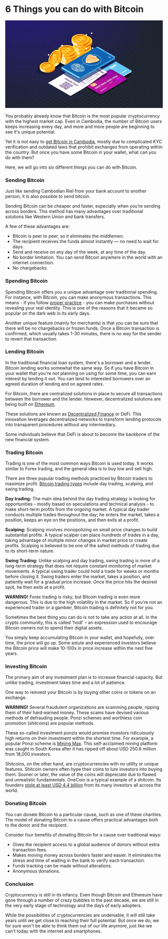 # 6 Things you can do with Bitcoin

![bitcoin with smartphone image](./use-btc.webp)

You probably already know that Bitcoin is the most popular cryptocurrency with the highest market cap. Even in Cambodia, the number of Bitcoin users keeps increasing every day, and more and more people are beginning to see it's unique potential.

Yet it is not easy to [get Bitcoin in Cambodia](https://daix.co), mostly due to complicated KYC verification and outdated laws that prohibit exchanges from operating within the country. But once you have some Bitcoin in your wallet, what can you do with them?

Here, we will go into six different things you can do with Bitcoin.

### Sending Bitcoin

Just like sending Cambodian Riel from your bank account to another person, it is also possible to send bitcoin.

Sending Bitcoin can be cheaper and faster, especially when you’re sending across borders. This method has many advantages over traditional solutions like Western Union and bank transfers.

A few of these advantages are:

- Bitcoin is peer to peer, so it eliminates the middlemen.
- The recipient receives the funds almost instantly — no need to wait for days.
- Send and receive on any day of the week, at any time of the day.
- No border limitation. You can send Bitcoin anywhere in the world with an internet connection.
- No chargebacks.

### Spending Bitcoin

Spending Bitcoin offers you a unique advantage over traditional spending. For instance, with Bitcoin, you can make anonymous transactions. This means - if you follow <a href="https://coinsutra.com/anonymous-bitcoin-transactions/" target="_blank">proper practice</a> - you can make purchases without revealing your real identity. This is one of the reasons that it became so popular on the dark web in its early days.

Another unique feature (mainly for merchants) is that you can be sure that there will be no chargebacks or frozen funds. Once a Bitcoin transaction is confirmed, which usually takes 1-30 minutes, there is no way for the sender to revert that transaction.

### Lending Bitcoin

In the traditional financial loan system, there's a borrower and a lender. Bitcoin lending works somewhat the same way. So if you have Bitcoin in your wallet that you're not planning on using for some time, you can earn interest by lending it out. You can lend to interested borrowers over an agreed duration of lending and on agreed rates.

For Bitcoin, there are centralized solutions in place to secure all transactions between the borrower and the lender. However, decentralized solutions are being built on <a href="https://blockgeeks.com/guides/ethereum/" target="_blank">Ethereum</a>.

These solutions are known as <a href="https://blockonomi.com/what-is-decentralized-finance-defi/" target="_blank">Decentralized Finance</a> or DeFi. This innovation leverages decentralized networks to transform lending protocols into transparent procedures without any intermediary.

Some individuals believe that DeFi is about to become the backbone of the new financial system.

### Trading Bitcoin

Trading is one of the most common ways Bitcoin is used today. It works similar to Forex trading, and the general idea is to buy low and sell high.

There are three popular trading methods practiced by Bitcoin traders to maximize profit. <a href="https://99bitcoins.com/bitcoin-trading/#trading_types" target="_blank">Bitcoin trading types</a> include day trading, scalping, and swing trading.

**Day trading:** The main idea behind the day trading strategy is looking for opportunities - mostly based on speculations and technical analysis - to make short-term profits from the ongoing market. A typical day trader conducts multiple trades throughout the day; he enters the market, takes a position, keeps an eye on the positions, and then exits at a profit.

**Scalping:** Scalping involves monopolizing on small price changes to build substantial profits. A typical scalper can place hundreds of trades in a day, taking advantage of multiple minor changes in market price to create profits. Scalping is believed to be one of the safest methods of trading due to its short-term nature.

**Swing Trading:** Unlike scalping and day trading, swing trading is more of a long-term strategy that does not require constant monitoring of market movements. A typical swing trader could hold a trade for weeks or months before closing it. Swing traders enter the market, takes a position, and patiently wait for a gradual price increase. Once the price hits the desired spot, he then exits at a profit.

**WARNING!** Forex trading is risky, but Bitcoin trading is even more dangerous. This is due to the high volatility in the market. So if you're not an experienced trader or a gambler, Bitcoin trading is definitely not for you.

Sometimes the best thing you can do is not to take any action at all. In the crypto community, this is called 'hodl' – an expression used to encourage Bitcoin owners not to spend their digital assets.

You simply keep accumulating Bitcoin in your wallet, and hopefully, over time, the price will go up. Some astute and experienced investors believe the Bitcoin price will make 10-100x in price increase within the next five years.

### Investing Bitcoin

The primary aim of any investment plan is to increase financial capacity. But unlike trading, investment takes time and a lot of patience.

One way to reinvest your Bitcoin is by buying other coins or tokens on an exchange.

**WARNING!** Several fraudulent organizations are scamming people, ripping them of their hard-earned money. These scams have devised various methods of defrauding people. Ponzi schemes and worthless coin promotion (shitcoins) are popular methods.

These so-called investment ponzis would promise investors ridiculously high returns on their investment within the shortest time. For example, a popular Ponzi scheme is <a href="https://bitcoinist.com/mining-max-pyramid-scheme-comes-crashing-down/" target="_blank">Mining Max</a>. This self-acclaimed mining platform was caught in South Korea after it has ripped off about USD 250.6 million from 18,000 investors.

Shitcoins, on the other hand, are cryptocurrencies with no utility or unique features. Shitcoin owners often hype their coins to lure investors into buying them. Sooner or later, the value of the coins will depreciate due to flawed and unrealistic fundamentals. OneCoin is a typical example of a shitcoin. Its founders <a href="https://fortune.com/2019/11/06/is-onecoin-the-biggest-financial-fraud-in-history/" target="_blank">stole at least USD 4.4 billion</a> from its many investors all across the world.

### Donating Bitcoin

You can donate Bitcoin to a particular cause, such as one of these charities. The model of donating Bitcoin to a cause offers practical advantages both to the donor and the recipient.

Consider four benefits of donating Bitcoin for a cause over traditional ways:

- Gives the recipient access to a global audience of donors without extra transaction fees.
- Makes moving money across borders faster and easier. It eliminates the stress and time of waiting in the bank to verify each transaction.
- Funds tracking can be made without alterations.
- Anonymous donations.

### Conclusion

Cryptocurrency is still in its infancy. Even though Bitcoin and Ethereum have gone through a number of crazy bubbles in the past decade, we are still in the very early stage of technology and the days of early adopters.

While the possibilities of cryptocurrencies are undeniable, it will still take years until we get close to reaching their full potential. But once we do, we for sure won't be able to think them out of our life anymore, just like we can't today with the internet and smartphones.
